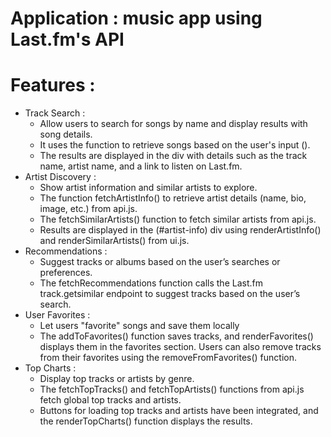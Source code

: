 # Application :  music app using Last.fm's API
# Features : 
- Track Search :
  * Allow users to search for songs by name and display results with song details.
  *  It uses the  function to retrieve songs based on the user's input (). 
  * The results are displayed in the  div with details such as the track name, artist name, and a link to listen on Last.fm.
- Artist Discovery : 
  * Show artist information and similar artists to explore.
  * The  function fetchArtistInfo() to retrieve artist details (name, bio, image, etc.) from api.js.
  * The fetchSimilarArtists() function to fetch similar artists from api.js.
  * Results are displayed in the (#artist-info) div using renderArtistInfo()  and renderSimilarArtists() from ui.js.
- Recommendations : 
  * Suggest tracks or albums based on the user’s searches or preferences.
  * The fetchRecommendations function calls the Last.fm track.getsimilar endpoint to suggest tracks based on the user’s search.
- User Favorites :
  * Let users "favorite" songs and save them locally
  * The addToFavorites() function saves tracks, and renderFavorites() displays them in the favorites section.
  Users can also remove tracks from their favorites using the removeFromFavorites() function.
- Top Charts : 
  * Display top tracks or artists by genre.
  * The fetchTopTracks() and fetchTopArtists() functions from api.js fetch global top tracks and artists.
  * Buttons for loading top tracks and artists have been integrated, and the renderTopCharts() function displays the results.
